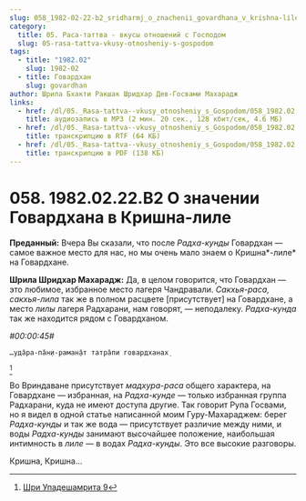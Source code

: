 ```yaml
---
slug: 058_1982-02-22-b2_sridharmj_o_znachenii_govardhana_v_krishna-lile
category:
  title: 05. Раса-таттва - вкусы отношений с Господом
  slug: 05-rasa-tattva-vkusy-otnosheniy-s-gospodom
tags:
  - title: "1982.02"
    slug: 1982-02
  - title: Говардхан
    slug: govardhan
author: Шрила Бхакти Ракшак Шридхар Дев-Госвами Махарадж
links:
  - href: /dl/05._Rasa-tattva--vkusy_otnosheniy_s_Gospodom/058_1982.02.22.B2_SridharMj_O_znachenii_Govardhana_v_Krishna-lile.mp3
    title: аудиозапись в MP3 (2 мин. 20 сек., 128 кбит/сек, 4.6 МБ)
  - href: /dl/05._Rasa-tattva--vkusy_otnosheniy_s_Gospodom/058_1982.02.22.B2_SridharMj_O_znachenii_Govardhana_v_Krishna-lile.rtf
    title: транскрипцию в RTF (64 КБ)
  - href: /dl/05._Rasa-tattva--vkusy_otnosheniy_s_Gospodom/058_1982.02.22.B2_SridharMj_O_znachenii_Govardhana_v_Krishna-lile.pdf
    title: транскрипцию в PDF (138 КБ)
---
```


# 058. 1982.02.22.B2 О значении Говардхана в Кришна-лиле

**Преданный:** Вчера Вы сказали, что после *Радха-кунды* Говардхан — самое важное место для нас, но мы очень мало знаем о Кришна*-лиле* на Говардхане.

**Шрила Шридхар Махарадж:** Да, в целом говорится, что Говардхан — это любимое, избранное место лагеря Чандравали. *Сакхья-раса, сакхья-лила* так же в полном расцвете [присутствует] на Говардхане, а место *лилы* лагеря Радхарани, нам говорят, — неподалеку. *Радха-кунда* так же находится рядом с Говардханом.

*#00:00:45#*

    …уда̄ра-па̄н̣и-рамaн̣а̄т татра̄пи гoвaрдханaх̣
[^_ftn1]

Во Вриндаване присутствует *мадхура-раса* общего характера, на Говардхане — избранная, на *Радха-кунде* — только избранная группа Радхарани, куда не имеют доступа другие. Так говорит Рупа Госвами, но я видел в одной статье написанной моим Гуру-Махараджем: берег *Радха-кунды* и так же вода — присутствует различие между ними, и воды *Радха-кунды* занимают высочайшее положение, наибольшая интимность в *лиле* — в водах *Радха-кунды*. Это все высокие разговоры.

Кришна, Кришна…



[^_ftn1]: [Шри Упадешамрита 9](../notes/shri-upadeshamrita/shri-upadeshamrita-9.md)
